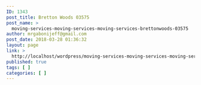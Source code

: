```yaml
---
ID: 1343
post_title: Bretton Woods 03575
post_name: >
  moving-services-moving-services-moving-services-brettonwoods-03575
author: mrgabonijeff@gmail.com
post_date: 2018-03-28 01:36:32
layout: page
link: >
  http://localhost/wordpress/moving-services-moving-services-moving-services-brettonwoods-03575/
published: true
tags: [ ]
categories: [ ]
---
```

